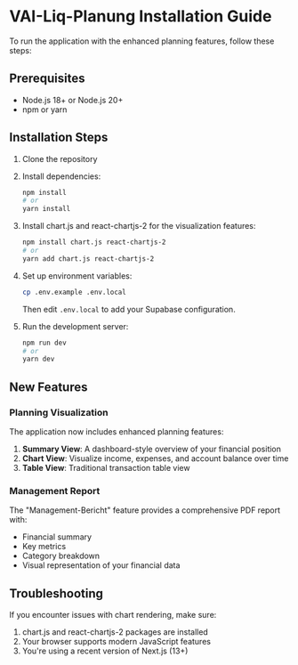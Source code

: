 # VAI-Liq-Planung Installation Guide

To run the application with the enhanced planning features, follow these steps:

## Prerequisites
- Node.js 18+ or Node.js 20+
- npm or yarn

## Installation Steps

1. Clone the repository
2. Install dependencies:
   ```bash
   npm install
   # or
   yarn install
   ```

3. Install chart.js and react-chartjs-2 for the visualization features:
   ```bash
   npm install chart.js react-chartjs-2
   # or 
   yarn add chart.js react-chartjs-2
   ```

4. Set up environment variables:
   ```bash
   cp .env.example .env.local
   ```
   Then edit `.env.local` to add your Supabase configuration.

5. Run the development server:
   ```bash
   npm run dev
   # or
   yarn dev
   ```

## New Features

### Planning Visualization

The application now includes enhanced planning features:

1. **Summary View**: A dashboard-style overview of your financial position
2. **Chart View**: Visualize income, expenses, and account balance over time
3. **Table View**: Traditional transaction table view

### Management Report

The "Management-Bericht" feature provides a comprehensive PDF report with:

- Financial summary
- Key metrics
- Category breakdown
- Visual representation of your financial data

## Troubleshooting

If you encounter issues with chart rendering, make sure:
1. chart.js and react-chartjs-2 packages are installed
2. Your browser supports modern JavaScript features
3. You're using a recent version of Next.js (13+) 